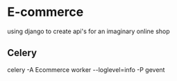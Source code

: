 # E-commerce

using django to create api's for an imaginary online shop

## Celery

celery -A Ecommerce worker --loglevel=info -P gevent
